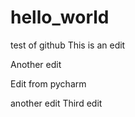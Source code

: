 # hello_world
test of github
This is an edit


Another edit


Edit from pycharm

 another edit
Third edit
